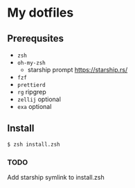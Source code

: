 # My dotfiles

## Prerequsites

  - `zsh`
  - `oh-my-zsh`
    - starship prompt https://starship.rs/
  - `fzf`
  - `prettierd`
  - `rg` ripgrep
  - `zellij` optional
  - `exa` optional

## Install

```sh
$ zsh install.zsh
```

### TODO

Add starship symlink to install.zsh
